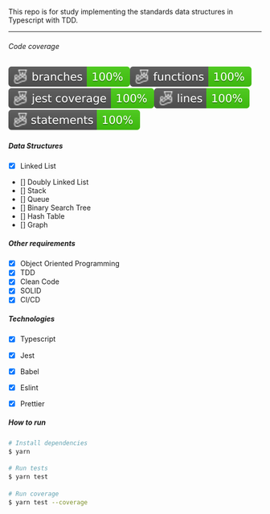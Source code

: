 This repo is for study implementing the standards data structures in Typescript with TDD.

---

###### Code coverage

![Alt text](./badges/coverage-branches.svg)![Alt text](./badges/coverage-functions.svg)![Alt text](./badges/coverage-jest%20coverage.svg)![Alt text](./badges/coverage-lines.svg)![Alt text](./badges/coverage-statements.svg)

##### Data Structures

- [x] Linked List
- [] Doubly Linked List
- [] Stack
- [] Queue
- [] Binary Search Tree
- [] Hash Table
- [] Graph

##### Other requirements

- [x] Object Oriented Programming
- [x] TDD
- [x] Clean Code
- [x] SOLID
- [x] CI/CD

##### Technologies

- [x] Typescript
- [x] Jest
- [x] Babel
- [x] Eslint
- [x] Prettier


##### How to run

```bash
# Install dependencies
$ yarn

# Run tests
$ yarn test

# Run coverage
$ yarn test --coverage
```